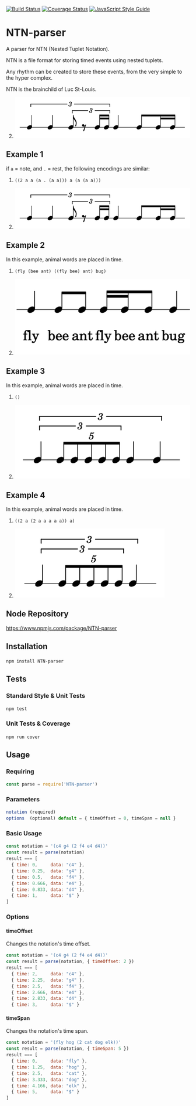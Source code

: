 [![Build Status](https://travis-ci.org/pelevesque/NTN-parser.svg?branch=master)](https://travis-ci.org/pelevesque/NTN-parser)
[![Coverage Status](https://coveralls.io/repos/github/pelevesque/NTN-parser/badge.svg?branch=master)](https://coveralls.io/github/pelevesque/NTN-parser?branch=master)
[![JavaScript Style Guide](https://img.shields.io/badge/code_style-standard-brightgreen.svg)](https://standardjs.com)

# NTN-parser

A parser for NTN (Nested Tuplet Notation).

NTN is a file format for storing timed events using nested tuplets.

Any rhythm can be created to store these events, from the very simple
to the hyper complex.

NTN is the brainchild of Luc St-Louis.

2) ![notation example](example_1.png)


## Example 1

if `a` = note, and `.` = rest, the following encodings are similar:

1) `((2 a a (a . (a a))) a (a (a a)))`

2) ![notation example](example_1.png)

## Example 2

In this example, animal words are placed in time.

1) `(fly (bee ant) ((fly bee) ant) bug)`

2) ![notation example](examples/example_1.png)

## Example 3

In this example, animal words are placed in time.

1) `()`

2) ![notation example](example_3.png)

## Example 4

In this example, animal words are placed in time.

1) `((2 a (2 a a a a a)) a)`

2) ![notation example](example_4.png)

## Node Repository

https://www.npmjs.com/package/NTN-parser

## Installation

`npm install NTN-parser`

## Tests

### Standard Style & Unit Tests

`npm test`

### Unit Tests & Coverage

`npm run cover`

## Usage

### Requiring

```js
const parse = require('NTN-parser')
```

### Parameters

```js
notation (required)
options  (optional) default = { timeOffset = 0, timeSpan = null }
```

### Basic Usage

```js
const notation = '(c4 g4 (2 f4 e4 d4))'
const result = parse(notation)
result === [
  { time: 0,     data: "c4" },
  { time: 0.25,  data: "g4" },
  { time: 0.5,   data: "f4" },
  { time: 0.666, data: "e4" },
  { time: 0.833, data: "d4" },
  { time: 1,     data: "$" }
]
```

### Options

#### timeOffset

Changes the notation's time offset.

```js
const notation = '(c4 g4 (2 f4 e4 d4))'
const result = parse(notation, { timeOffset: 2 })
result === [
  { time: 2,     data: "c4" },
  { time: 2.25,  data: "g4" },
  { time: 2.5,   data: "f4" },
  { time: 2.666, data: "e4" },
  { time: 2.833, data: "d4" },
  { time: 3,     data: "$" }
```

#### timeSpan

Changes the notation's time span.

```js
const notation = '(fly hog (2 cat dog elk))'
const result = parse(notation, { timeSpan: 5 })
result === [
  { time: 0,     data: "fly" },
  { time: 1.25,  data: "hog" },
  { time: 2.5,   data: "cat" },
  { time: 3.333, data: "dog" },
  { time: 4.166, data: "elk" },
  { time: 5,     data: "$" }
]
```
